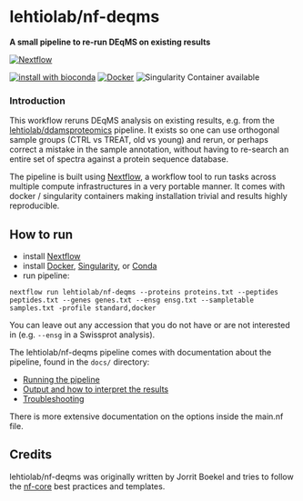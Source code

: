 # lehtiolab/nf-deqms
**A small pipeline to re-run DEqMS on existing results**

[![Nextflow](https://img.shields.io/badge/nextflow-%E2%89%A520.01.0-brightgreen.svg)](https://www.nextflow.io/)

[![install with bioconda](https://img.shields.io/badge/install%20with-bioconda-brightgreen.svg)](http://bioconda.github.io/)
[![Docker](https://img.shields.io/docker/automated/lehtiolab/nf-deqms.svg)](https://hub.docker.com/r/lehtiolab/nf-deqms)
![Singularity Container available](
https://img.shields.io/badge/singularity-available-7E4C74.svg)

### Introduction
This workflow reruns DEqMS analysis on existing results, e.g. from the [lehtiolab/ddamsproteomics](https://github.com/lehtiolab/ddamsproteomics) pipeline. It exists so one can use orthogonal sample groups (CTRL vs TREAT, old vs young) and rerun, or perhaps correct a mistake in the sample annotation, without having to re-search an entire set of spectra against a protein sequence database.

The pipeline is built using [Nextflow](https://www.nextflow.io), a workflow tool to run tasks across multiple compute infrastructures in a very portable manner. It comes with docker / singularity containers making installation trivial and results highly reproducible.


## How to run

- install [Nextflow](https://nextflow.io)
- install [Docker](https://docs.docker.com/engine/installation/), [Singularity](https://www.sylabs.io/guides/3.0/user-guide/), or [Conda](https://conda.io/miniconda.html)
- run pipeline:

```
nextflow run lehtiolab/nf-deqms --proteins proteins.txt --peptides peptides.txt --genes genes.txt --ensg ensg.txt --sampletable samples.txt -profile standard,docker
```

You can leave out any accession that you do not have or are not interested in (e.g. `--ensg` in a Swissprot analysis).

The lehtiolab/nf-deqms pipeline comes with documentation about the pipeline, found in the `docs/` directory:

- [Running the pipeline](docs/usage.md)
- [Output and how to interpret the results](docs/output.md)
- [Troubleshooting](https://nf-co.re/usage/troubleshooting)

There is more extensive documentation on the options inside the main.nf file.


## Credits
lehtiolab/nf-deqms was originally written by Jorrit Boekel and tries to follow the [nf-core](https://nf-co.re) best practices and templates.
